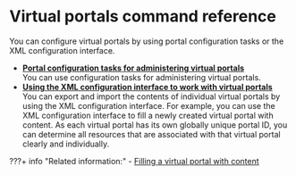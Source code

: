 # Virtual portals command reference

You can configure virtual portals by using portal configuration tasks or the XML configuration interface.


-   **[Portal configuration tasks for administering virtual portals](../vp_command_ref/portal_cfg_adm_vp/index.md)**  
You can use configuration tasks for administering virtual portals.
-   **[Using the XML configuration interface to work with virtual portals](advp_xml.md)**  
You can export and import the contents of individual virtual portals by using the XML configuration interface. For example, you can use the XML configuration interface to fill a newly created virtual portal with content. As each virtual portal has its own globally unique portal ID, you can determine all resources that are associated with that virtual portal clearly and individually.


???+ info "Related information:"
    - [Filling a virtual portal with content](../../adm_vp_task/vp_adm_task/advp_tsk_fill_content.md)


